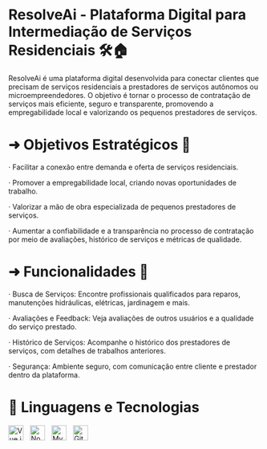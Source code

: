 


# ResolveAi - Plataforma Digital para Intermediação de Serviços Residenciais 🛠️🏠

ResolveAi é uma plataforma digital desenvolvida para conectar clientes que precisam de serviços residenciais a prestadores de serviços autônomos ou microempreendedores. O objetivo é tornar o processo de contratação de serviços mais eficiente, seguro e transparente, promovendo a empregabilidade local e valorizando os pequenos prestadores de serviços.

# ➜ Objetivos Estratégicos 🎯

· Facilitar a conexão entre demanda e oferta de serviços residenciais.

· Promover a empregabilidade local, criando novas oportunidades de trabalho.

· Valorizar a mão de obra especializada de pequenos prestadores de serviços.

· Aumentar a confiabilidade e a transparência no processo de contratação por meio de avaliações, histórico de serviços e métricas de qualidade.

# ➜ Funcionalidades 🚀

· Busca de Serviços: Encontre profissionais qualificados para reparos, manutenções hidráulicas, elétricas, jardinagem e mais.

· Avaliações e Feedback: Veja avaliações de outros usuários e a qualidade do serviço prestado.

· Histórico de Serviços: Acompanhe o histórico dos prestadores de serviços, com detalhes de trabalhos anteriores.

· Segurança: Ambiente seguro, com comunicação entre cliente e prestador dentro da plataforma.




# 🤖 Linguagens e Tecnologias

<img 
    align="left" 
    alt="Vue.js"
    title="Vue.js"
    width="30px" 
    style="padding-right: 10px;" 
    src="https://cdn.jsdelivr.net/gh/devicons/devicon@latest/icons/vuejs/vuejs-original.svg" 
/>
<img 
    align="left" 
    alt="Node.js"
    title="Node.js"
    width="30px" 
    style="padding-right: 10px;" 
    src="https://cdn.jsdelivr.net/gh/devicons/devicon@latest/icons/nodejs/nodejs-original.svg" 
/>
<img 
    align="left" 
    alt="MySQL"
    title="MySQL"
    width="30px" 
    style="padding-right: 10px;" 
    src="https://cdn.jsdelivr.net/gh/devicons/devicon@latest/icons/mysql/mysql-original.svg" 
/>

<img 
    align="left" 
    alt="Git"
    title="Git"
    width="30px" 
    style="padding-right: 10px;" 
    src="https://cdn.jsdelivr.net/gh/devicons/devicon@latest/icons/git/git-original.svg" 
/>

<br/>
<br/>

